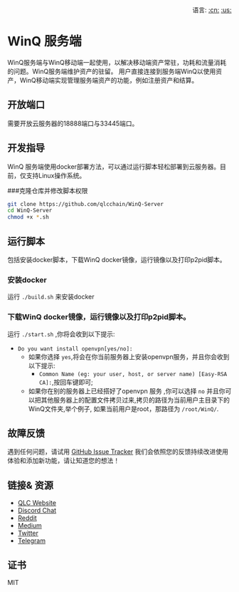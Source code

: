 <div align="right">语言:
<a title="中文" href="README_CN.md">:cn:</a>
<a title="英文" href="README.md">:us:</a></div>

# WinQ 服务端

WinQ服务端与WinQ移动端一起使用，以解决移动端资产常驻，功耗和流量消耗的问题。WinQ服务端维护资产的驻留。 用户直接连接到服务端WinQ以使用资产，WinQ移动端实现管理服务端资产的功能，例如注册资产和结算。

## 开放端口
需要开放云服务器的18888端口与33445端口。

## 开发指导
WinQ 服务端使用docker部署方法，可以通过运行脚本轻松部署到云服务器。目前，仅支持Linux操作系统。

###克隆仓库并修改脚本权限
```bash
git clone https://github.com/qlcchain/WinQ-Server
cd WinQ-Server
chmod +x *.sh
```

## 运行脚本
包括安装docker脚本，下载WinQ docker镜像，运行镜像以及打印p2pid脚本。

### 安装docker

运行 `./build.sh` 来安装docker 

### 下载WinQ docker镜像，运行镜像以及打印p2pid脚本。

运行 `./start.sh` ,你将会收到以下提示:
- `Do you want install openvpn[yes/no]:`  
	- 如果你选择 `yes`,将会在你当前服务器上安装openvpn服务，并且你会收到以下提示:  
		- `Common Name (eg: your user, host, or server name) [Easy-RSA CA]:`,按回车键即可;  
	- 如果你在别的服务器上已经搭好了openvpn 服务 ,你可以选择 `no` 并且你可以把其他服务器上的配置文件拷贝过来,拷贝的路径为当前用户主目录下的WinQ文件夹,举个例子, 如果当前用户是root，那路径为 `/root/WinQ/`.

## 故障反馈
遇到任何问题，请试用  [GitHub Issue Tracker](https://github.com/qlcchain/WinQ-Server/issues) 
我们会依照您的反馈持续改进使用体验和添加新功能，请让知道您的想法！

## 链接& 资源

- [QLC Website](https://qlcchain.org)
- [Discord Chat](https://discord.gg/JnCnhjr)
- [Reddit](https://www.reddit.com/r/Qlink/)
- [Medium](https://medium.com/qlc-chain)
- [Twitter](https://twitter.com/QLCchain)
- [Telegram](https://t.me/qlinkmobile)

## 证书

MIT
